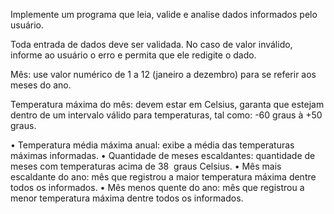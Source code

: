 Implemente um programa que leia, valide e analise dados informados pelo usuário.

Toda entrada de dados deve ser validada. No caso de valor inválido, informe ao usuário o erro e permita que ele redigite o dado.

Mês: use valor numérico de 1 a 12 (janeiro a dezembro) para se referir aos meses do ano.

Temperatura máxima do mês: devem estar em Celsius, garanta que estejam dentro de um intervalo válido para temperaturas, tal como: -60 graus à +50 graus.

• Temperatura média máxima anual: exibe a média das temperaturas máximas informadas.
• Quantidade de meses escaldantes: quantidade de meses com temperaturas acima de 38  graus Celsius.
• Mês mais escaldante do ano: mês que registrou a maior temperatura máxima dentre todos os informados.
• Mês menos quente do ano: mês que registrou a menor temperatura máxima dentre todos os informados.

